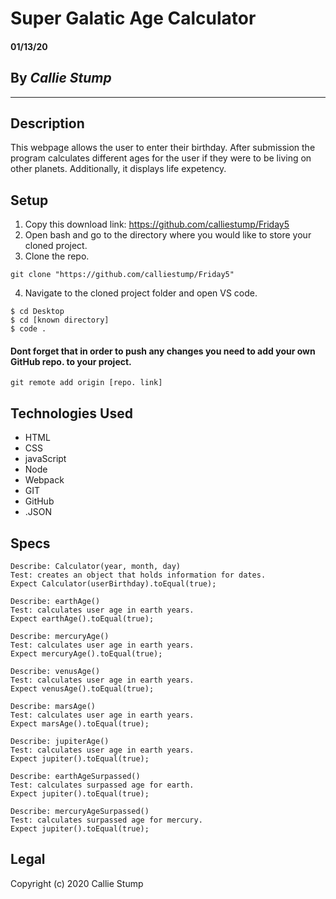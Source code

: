 # Super Galatic Age Calculator

#### **01/13/20**

## By _Callie Stump_
---
## **Description**
This webpage allows the user to enter their birthday. After submission the program calculates different ages for the user if they were to be living on other planets. Additionally, it displays life expetency.

## **Setup**
1. Copy this download link: https://github.com/calliestump/Friday5
2. Open bash and go to the directory where you would like to store your cloned project.
3. Clone the repo.
```
git clone "https://github.com/calliestump/Friday5"
```
4. Navigate to the cloned project folder and open VS code.
```
$ cd Desktop
$ cd [known directory]
$ code .
```
#### Dont forget that in order to push any changes you need to add your own GitHub repo. to your project.
```
git remote add origin [repo. link]
```
## **Technologies Used**
* HTML
* CSS
* javaScript
* Node
* Webpack
* GIT
* GitHub
* .JSON

## **Specs**

```
Describe: Calculator(year, month, day)
Test: creates an object that holds information for dates.
Expect Calculator(userBirthday).toEqual(true);
```
```
Describe: earthAge()
Test: calculates user age in earth years.
Expect earthAge().toEqual(true);
```
```
Describe: mercuryAge()
Test: calculates user age in earth years.
Expect mercuryAge().toEqual(true);
```
```
Describe: venusAge()
Test: calculates user age in earth years.
Expect venusAge().toEqual(true);
```
```
Describe: marsAge()
Test: calculates user age in earth years.
Expect marsAge().toEqual(true);
```
```
Describe: jupiterAge()
Test: calculates user age in earth years.
Expect jupiter().toEqual(true);
```
```
Describe: earthAgeSurpassed()
Test: calculates surpassed age for earth.
Expect jupiter().toEqual(true);
```
```
Describe: mercuryAgeSurpassed()
Test: calculates surpassed age for mercury.
Expect jupiter().toEqual(true);
```
## Legal
Copyright (c) 2020 Callie Stump